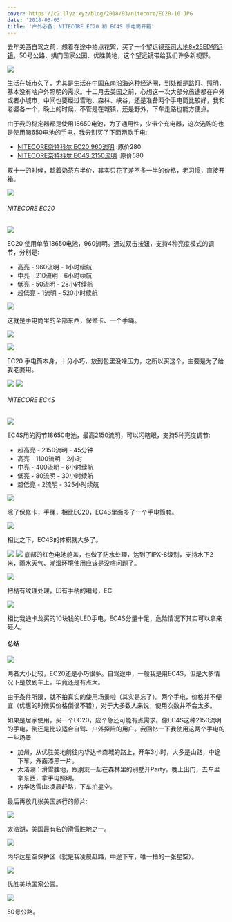 ```yaml
---
cover: https://c2.llyz.xyz/blog/2018/03/nitecore/EC20-10.JPG
date: '2018-03-03'
title: '户外必备: NITECORE EC20 和 EC4S 手电筒开箱'
---
```



去年美西自驾之前，想着在途中拍点花絮，买了一个望远镜[蔡司大地8x25ED望远镜](https://luolei.org/zeiss-terra-8x25-binocular/)，50号公路、拱门国家公园、优胜美地，这个望远镜带给我们许多新视野。

![](https://c2.llyz.xyz/blog/2018/03/nitecore/map.JPG)

生活在城市久了，尤其是生活在中国东南沿海这种经济圈，到处都是路灯、照明，基本没有啥户外照明的需求。十二月去美国之前，心想这一次大部分旅途都在户外或者小城市，中间也要经过雪地、森林、峡谷，还是准备两个手电筒比较好，我和老婆各一个，晚上的时候，不管是在城镇，还是野外，下车走路也能方便点。

由于我的稳定器都是使用18650电池，为了通用性，少带个充电器，这次选购的也是使用18650电池的手电，我分别买了下面两款手电:

- [NITECORE奈特科尔 EC20 960流明](https://zuoluo.tv/nitecore-ec20) :原价280
- [NITECORE奈特科尔 EC4S 2150流明](https://zuoluo.tv/nitecore-ec4s) :原价580

双十一的时候，趁着奶茶东半价，其实只花了差不多一半的价格，老习惯，直接开箱。

![](https://c2.llyz.xyz/blog/2018/03/nitecore/EC20-9.JPG)

###### NITECORE EC20

![](https://c2.llyz.xyz/blog/2018/03/nitecore/EC20-1.JPG)

EC20 使用单节18650电池，960流明。通过双击按钮，支持4种亮度模式的调节，分别是:

- 高亮 - 960流明 - 1小时续航
- 中亮 - 210流明 - 6小时续航
- 低亮 - 50流明 - 28小时续航
- 超低亮 - 1流明 - 520小时续航

![](https://c2.llyz.xyz/blog/2018/03/nitecore/EC20-3.JPG)

这就是手电筒里的全部东西，保修卡、一个手绳。

![](https://c2.llyz.xyz/blog/2018/03/nitecore/EC20-5.JPG)

![](https://c2.llyz.xyz/blog/2018/03/nitecore/EC20-6.JPG)

EC20 手电筒本身，十分小巧，放到包里没啥压力，之所以买这个，主要是为了给我老婆用。

![](https://c2.llyz.xyz/blog/2018/03/nitecore/EC20-7.JPG) ![](https://c2.llyz.xyz/blog/2018/03/nitecore/EC20-8.JPG)

###### NITECORE EC4S

![](https://c2.llyz.xyz/blog/2018/03/nitecore/EC4S-4.JPG)

EC4S用的两节18650电池，最高2150流明，可以闪瞎眼，支持5种亮度调节:

- 超高亮 - 2150流明 - 45分钟
- 高亮 - 1100流明 - 2小时
- 中亮 - 400流明 - 6小时续航
- 低亮 - 80流明 - 30小时续航
- 超低亮 - 2流明 - 325小时续航

![](https://c2.llyz.xyz/blog/2018/03/nitecore/EC4S-5.JPG)

除了保修卡，手绳，相比EC20，EC4S里面多了一个手电筒套。

![](https://c2.llyz.xyz/blog/2018/03/nitecore/EC4S-7.JPG)

相比之下，EC4S的体积就大多了。

![](https://c2.llyz.xyz/blog/2018/03/nitecore/EC20-15.JPG) ![](https://c2.llyz.xyz/blog/2018/03/nitecore/EC4S-11.JPG) 底部的红色电池舱盖，也做了防水处理，达到了IPX-8级别，支持水下2米，雨水天气、潮湿环境使用应该是没啥问题了。

![](https://c2.llyz.xyz/blog/2018/03/nitecore/EC20-16.JPG)

把柄有纹理处理，印有手柄的编号，EC

![](https://c2.llyz.xyz/blog/2018/03/nitecore/EC4S-14.JPG)

相比我迪卡龙买的10块钱的LED手电，EC4S分量十足，危险情况下其实可以拿来砸人。

#### 总结

![](https://c2.llyz.xyz/blog/2018/03/nitecore/EC20-11.JPG)

两者大小比较，EC20还是小巧很多。自驾途中，一般我是用EC4S，但是大多情况下是放到车上，毕竟还是有点大。

由于条件所限，就不拍真实的使用场景啦（其实是忘了）。两个手电，价格并不便宜（优惠的时候买价格倒很不错），对于大多数人来说，使用次数并不会太多。

如果是居家使用，买一个EC20，应个急还可能有点需求。像EC4S这种2150流明的手电，倒还是比较适合自驾、户外探险的用户。我回忆一下我使用这两个手电的一些场景

- 加州，从优胜美地前往内华达卡森城的路上，开车3小时，大多是山路，中途下车，外面漆黑一片。
- 太浩湖：滑雪胜地，跟朋友一起在森林里的别墅开Party，晚上出门，去车里拿东西，拿手电照明。
- 内华达雪山:凌晨赶路，下车拍星空。

最后再放几张美国旅行的照片:

![](https://c2.llyz.xyz/blog/2018/03/usa/usa-44.jpg)

太浩湖，美国最有名的滑雪胜地之一。

![](https://c2.llyz.xyz/blog/2018/03/usa/usa-31.jpg)

内华达星空保护区（就是我凌晨赶路，中途下车，唯一拍的一张星空）。

![](https://c2.llyz.xyz/blog/2018/03/usa/usa-29.jpg)

优胜美地国家公园。

![](https://c2.llyz.xyz/blog/2018/03/usa/usa-25.jpg)

50号公路。
